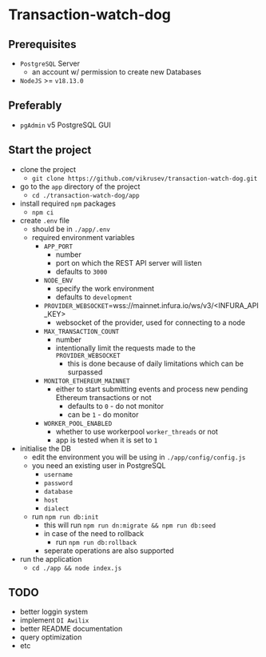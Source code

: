 # Transaction-watch-dog

## Prerequisites

* `PostgreSQL` Server
    * an account w/ permission to create new Databases
* `NodeJS` >= `v18.13.0`

## Preferably

* `pgAdmin` v5 PostgreSQL GUI

## Start the project

* clone the project
    * `git clone https://github.com/vikrusev/transaction-watch-dog.git`
* go to the `app` directory of the project
    * `cd ./transaction-watch-dog/app`
* install required `npm` packages
    * `npm ci`
* create `.env` file
    * should be in `./app/.env`
    * required environment variables
        * `APP_PORT`
            * number
            * port on which the REST API server will listen
            * defaults to `3000`
        * `NODE_ENV`
            * specify the work environment
            * defaults to `development`
        * `PROVIDER_WEBSOCKET`=wss://mainnet.infura.io/ws/v3/<INFURA_API_KEY>
            * websocket of the provider, used for connecting to a node
        * `MAX_TRANSACTION_COUNT`
            * number
            * intentionally limit the requests made to the `PROVIDER_WEBSOCKET`
                * this is done because of daily limitations which can be surpassed
        * `MONITOR_ETHEREUM_MAINNET`
            * either to start submitting events and process new pending Ethereum transactions or not
                * defaults to `0` - do not monitor
                * can be `1` - do monitor
        * `WORKER_POOL_ENABLED`
            * whether to use workerpool `worker_threads` or not
            * app is tested when it is set to `1`
* initialise the DB
    * edit the environment you will be using in `./app/config/config.js`
    * you need an existing user in PostgreSQL
        * `username`
        * `password`
        * `database`
        * `host`
        * `dialect`
    * run `npm run db:init`
        * this will run `npm run dn:migrate && npm run db:seed`
        * in case of the need to rollback
            * run `npm run db:rollback`
        * seperate operations are also supported
* run the application
    * `cd ./app && node index.js`

## TODO

* better loggin system
* implement `DI Awilix`
* better README documentation
* query optimization
* etc